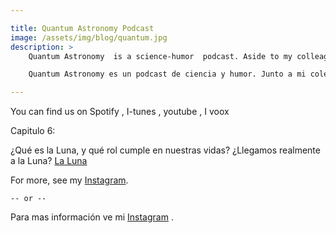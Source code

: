 ```yaml
---

title: Quantum Astronomy Podcast
image: /assets/img/blog/quantum.jpg
description: >
    Quantum Astronomy  is a science-humor  podcast. Aside to my colleague and friend, [Simon Angel](https://www.instagram.com/saangel_/), we talk about astrophysics topics like: exoplanets, black holes, neutron stars, worm holes, nuclear energy; and we using humor and science we refute pseudoscience stuff like: homeopathy, flat Earth, anti-vax, the planet Nibiru, Horoscope, Tarot, etc. The podcast is in SPANISH.

    Quantum Astronomy es un podcast de ciencia y humor. Junto a mi colega y amigo, [Simon Angel](https://www.instagram.com/saangel_/), hablamos sobre topicos de astrofisica como: exoplanetas, agujeros negros, estrellas de neutrones, agujeros de gusano, energía nueclear; además usamos humor y ciencia para refutar seudociencia como: homeopatia, Tierra plana, anti-vacunas, planeta Nibiru, Horoscopo, Tarot, etc. El podcast está en Español.

---
```


You can find us on Spotify , I-tunes , youtube , I voox

Capitulo 6:

¿Qué es la Luna, y qué rol cumple en nuestras vidas? ¿Llegamos realmente a la Luna?
[La Luna](https://open.spotify.com/episode/4YVoPtLvs66Sb7BLhruBFH?si=vnmH_YarR0CObrNsoHU5bA)



For more, see my [Instagram](https://www.instagram.com/strangepulsar/).

    -- or --

Para mas información ve mi [Instagram](https://www.instagram.com/strangepulsar/) .